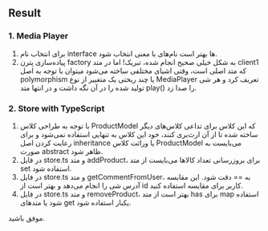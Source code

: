 ## Result

### 1. Media Player
1. برای انتخاب نام interface ها بهتر است نام‌های با معنی انتخاب شود.
2. پیاده‌سازی پترن factory به شکل خیلی صحیح انجام شده، تبریک! اما در متد client1 که متد اصلی است، وقتی اشیای مختلفی ساخته می‌شود میتوان با توجه به اصل polymorphism یا چند ریختی یک متغییر از نوع MediaPlayer تعریف کرد و هر شی تولید شده را در آن نگه داشت و در انتها متد play() را صدا زد.

### 2. Store with TypeScript
1. با توجه به طراحی کلاس ProductModel که این کلاس برای تداعی کلاس‌های دیگر ساخته شده تا از آن ارث‌بری کنند، خود این کلاس به تنهایی استفاده نمی‌شود و برای رعایت کردن اصل inheritance یا وراثت کلاس ProductModel می‌بایست به صورت abstract ظاهر شود.
2. در فایل store.ts و متد addProduct، برای بروزرسانی تعداد کالا‌ها می‌بایست از متد set استفاده شود.
3. در فایل store.ts و متد getCommentFromUser، به == دقت شود. این مقایسه آدرس شی را انجام می‌دهد و بهتر است از id کاربر برای مقایسه استفاده کنید.
4. در فایل store.ts و متد removeProduct، بهتر است از متد has برای map استفاده شود یا متد‌های get یکبار استفاده شود.

موفق باشید.